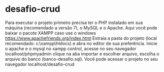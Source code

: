 # desafio-crud
Para executar o projeto primeiro precisa ter o PHP instalado em sua máquina (recomendado a versão 7), o MySQL e o Apache.
Aqui você pode baixar o pacote XAMPP caso use o windows https://www.apachefriends.org/index.html
Extraia a pasta do projeto (local recomendado: c:\xampp\htdocs) e abra no editor de sua preferência.
Inicie o apache e o mysql no xampp control, acesse no seu navegador localhost/phpmyadmin clique na aba importar e escolher arquivo, escolha o arquivo do banco (banco-desafio.sql).
Você pode acessar o projeto no seu navegador localhost/desafio-crud
